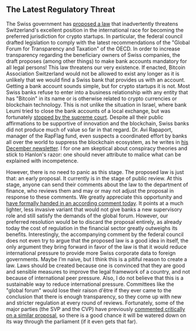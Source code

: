 ## The Latest Regulatory Threat

The Swiss government has [proposed a law](https://www.admin.ch/gov/en/start/documentation/media-releases.msg-id-69518.html) that inadvertently threatens Switzerland's excellent position in the international race for becoming the preferred jurisdiction for crypto startups. In particular, the federal council drafted legislation to comply with the latest recommendations of the "Global Forum for Transparency and Taxation" of the OECD. In order to increase transparency regarding the beneficiary owners of Swiss companies, the draft proposes (among other things) to make bank accounts mandatory for all legal persons! This law threatens our very existence. If enacted, Bitcoin Association Switzerland would not be allowed to exist any longer as it is unlikely that we would find a Swiss bank that provides us with an account. Getting a bank account sounds simple, but for crypto startups it is not. Most Swiss banks refuse to enter into a business relationship with any entity that has "Bitcoin" in its name or is otherwise related to crypto currencies or blockchain technology. This is not unlike the situation in Israel, where bank Leumi tried to close the bank accounts of a local exchange, but was fortunately [stopped by the supreme court](https://www.coindesk.com/israeli-supreme-court-rules-for-bitcoin-broker-in-bank-dispute/). Despite all their public affirmations to be supportive of innovation and the blockchain, Swiss banks did not produce much of value so far in that regard. Dr. Avi Rapaport, manager of the RapFlag fund, even suspects a coordinated effort by banks all over the world to suppress the blockchain ecosystem, as he writes in [his December newsletter](https://mailchi.mp/aab7bee73cae/rapflag-2017-dec). I for one am skeptical about conspiracy theories and stick to Hanlon's razor: one should never attribute to malice what can be explained with incompetence.

However, there is no need to panic as this stage. The proposed law is just that: an early proposal. It currently is in the stage of public review. At this stage, anyone can send their comments about the law to the department of finance, who reviews them and may or may not adjust the proposal in response to these comments. We greatly appreciate this opportunity and [have formally handed in an according comment today](drafts/StellungnahmeGlobalForum.pdf). It points at a much lighter, less invasive variant that would not give banks a new supervisory role and still satisfy the demands of the global forum. However, our preferred resolution would be to discard the proposal entirely, as already today the cost of regulation in the financial sector greatly outweighs its benefits. Interestingly, the accompanying comment by the federal council does not even try to argue that the proposed law is a good idea in itself, the only argument they bring forward in favor of the law is that it would reduce international pressure to provide more Swiss corporate data to foreign governments. Maybe I'm naive, but I think this is a pitiful reason to create a law. Laws should be created because one is convinced that they are good and sensible measures to improve the legal framework of a country, and not because of international peer pressure. Also, I do not believe that this is a sustainable way to reduce international pressure. Committees like the "global forum" would lose their raison d'être if they ever came to the conclusion that there is enough transparency, so they come up with new and stricter regulation at every round of reviews. Fortunately, some of the major parties (the SVP and the CVP) have previously [commented critically on a similar proposal](https://www.newsd.admin.ch/newsd/message/attachments/51080.pdf), so there is a good chance it will be watered down on its way through the parliament (if it even gets that far).
